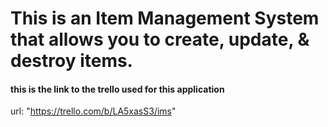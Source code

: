 <h1>This is an Item Management System that allows you to create, update, & destroy items.</h1>

<h4>this is the link to the trello used for this application</h4>

url: "https://trello.com/b/LA5xasS3/ims"